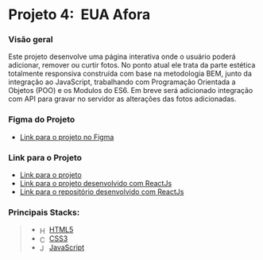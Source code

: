 # Projeto 4:  EUA Afora

### Visão geral
Este projeto desenvolve uma página interativa onde o usuário poderá adicionar, remover ou curtir fotos. No ponto atual ele trata da parte estética totalmente responsiva construída com base na metodologia BEM, junto da integração ao JavaScript, trabalhando com Programação Orientada a Objetos (POO) e os Modulos do ES6. Em breve será adicionado integração com API para gravar no servidor as alterações das fotos adicionadas.

### Figma do Projeto

* [Link para o projeto no Figma](https://www.figma.com/file/XfB6BSINvliub43JgKza1e/WEB.-Sprint-4.-Around-The-U.S.-desktop-%2B-mobile-pt)

### Link para o Projeto

* [Link para o projeto](https://felipe-emanuel.github.io/web_project_4_ptbr/)
* [Link para o projeto desenvolvido com ReactJs](https://felipe-emanuel.github.io/around-react_ptbr/)
* [Link para o repositório desenvolvido com ReactJs](https://github.com/Felipe-Emanuel/around-react_ptbr/tree/main#readme)


### Principais Stacks:
> - <img align="center" alt="HTML5" height="15" width="15" src="https://cdn.jsdelivr.net/gh/devicons/devicon/icons/html5/html5-original.svg"/> <a href="https://www.w3schools.com/html/">HTML5</a>
> - <img align="center" alt="Css3" height="15" width="15" src="https://cdn.jsdelivr.net/gh/devicons/devicon/icons/css3/css3-original.svg"/> <a href="https://developer.mozilla.org/pt-BR/docs/Web/CSS">CSS3</a>
> - <img align="center" alt="JavaScript" height="15" width="15" src="https://cdn.jsdelivr.net/gh/devicons/devicon/icons/javascript/javascript-original.svg"/> <a href="https://www.javascript.com/">JavaScript</a>
